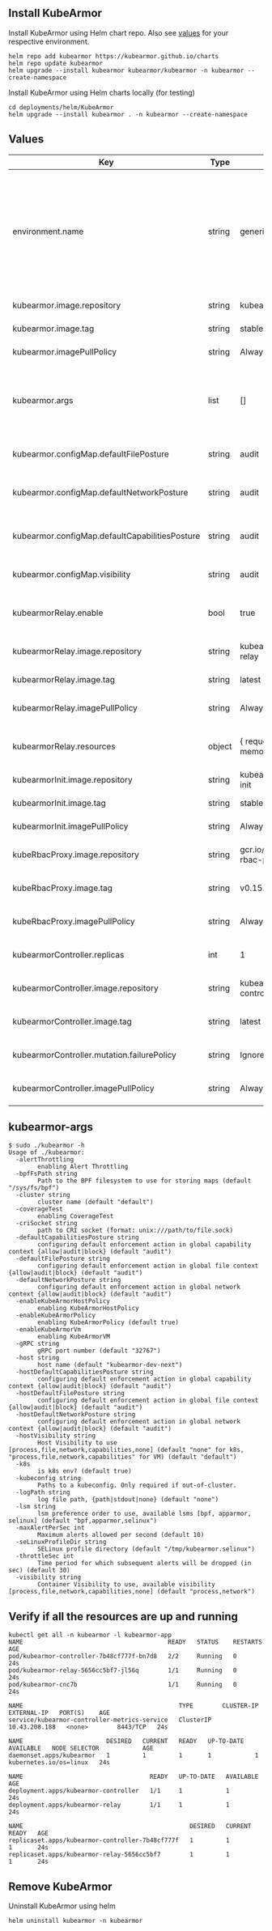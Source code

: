 ## Install KubeArmor

Install KubeArmor using Helm chart repo. Also see [values](#Values) for your respective environment.

```
helm repo add kubearmor https://kubearmor.github.io/charts
helm repo update kubearmor
helm upgrade --install kubearmor kubearmor/kubearmor -n kubearmor --create-namespace
```

Install KubeArmor using Helm charts locally (for testing)

```
cd deployments/helm/KubeArmor
helm upgrade --install kubearmor . -n kubearmor --create-namespace
```

## Values

| Key                                            | Type   | Default                                  | Description                                                                                                                    |
| ---------------------------------------------- | ------ | ---------------------------------------- | ------------------------------------------------------------------------------------------------------------------------------ |
| environment.name                               | string | generic                                  | The target environment to install KubeArmor in. Possible values: generic, GKE, EKS, BottleRocket, k0s, k3s, minikube, microk8s |
| kubearmor.image.repository                     | string | kubearmor/kubearmor                      | kubearmor image repo                                                                                                           |
| kubearmor.image.tag                            | string | stable                                   | kubearmor image tag                                                                                                            |
| kubearmor.imagePullPolicy                      | string | Always                                   | kubearmor imagePullPolicy                                                                                                      |
| kubearmor.args                                 | list   | []                                       | Specify additional args to the kubearmor daemon. See [kubearmor-args](#kubearmor-args)                                         |
| kubearmor.configMap.defaultFilePosture         | string | audit                                    | Default file posture for KubeArmor                                                                                             |
| kubearmor.configMap.defaultNetworkPosture      | string | audit                                    | Default network posture for KubeArmor                                                                                          |
| kubearmor.configMap.defaultCapabilitiesPosture | string | audit                                    | Default capabilities posture for KubeArmor                                                                                     |
| kubearmor.configMap.visibility                 | string | audit                                    | Default visibility for KubeArmor                                                                                               |
| kubearmorRelay.enable                          | bool   | true                                     | to enable/disable kubearmor-relay                                                                                              |
| kubearmorRelay.image.repository                | string | kubearmor/kubearmor-relay                | kubearmor-relay image repo                                                                                                     |
| kubearmorRelay.image.tag                       | string | latest                                   | kubearmor-relay image tag                                                                                                      |
| kubearmorRelay.imagePullPolicy                 | string | Always                                   | kubearmor-relay imagePullPolicy                                                                                                |
| kubearmorRelay.resources                       | object | { requests: { cpu: 60m, memory: 10Mi } } | kubearmor-relay container resources requests/limits                                                                            |
| kubearmorInit.image.repository                 | string | kubearmor/kubearmor-init                 | kubearmor-init image repo                                                                                                      |
| kubearmorInit.image.tag                        | string | stable                                   | kubearmor-init image tag                                                                                                       |
| kubearmorInit.imagePullPolicy                  | string | Always                                   | kubearmor-init imagePullPolicy                                                                                                 |
| kubeRbacProxy.image.repository                 | string | gcr.io/kubebuilder/kube-rbac-proxy       | kube-rbac-proxy image repo                                                                                                     |
| kubeRbacProxy.image.tag                        | string | v0.15.0                                  | kube-rbac-proxy image tag                                                                                                      |
| kubeRbacProxy.imagePullPolicy                  | string | Always                                   | kube-rbac-proxy imagePullPolicy                                                                                                |
| kubearmorController.replicas                   | int    | 1                                        | kubearmor-controller replicas                                                                                                  |
| kubearmorController.image.repository           | string | kubearmor/kubearmor-controller           | kubearmor-controller image repo                                                                                                |
| kubearmorController.image.tag                  | string | latest                                   | kubearmor-controller image tag                                                                                                 |
| kubearmorController.mutation.failurePolicy     | string | Ignore                                   | kubearmor-controller failure policy                                                                                            |
| kubearmorController.imagePullPolicy            | string | Always                                   | kubearmor-controller imagePullPolicy                                                                                           |

## kubearmor-args

```
$ sudo ./kubearmor -h
Usage of ./kubearmor:
  -alertThrottling
        enabling Alert Throttling
  -bpfFsPath string
        Path to the BPF filesystem to use for storing maps (default "/sys/fs/bpf")
  -cluster string
        cluster name (default "default")
  -coverageTest
        enabling CoverageTest
  -criSocket string
        path to CRI socket (format: unix:///path/to/file.sock)
  -defaultCapabilitiesPosture string
        configuring default enforcement action in global capability context {allow|audit|block} (default "audit")
  -defaultFilePosture string
        configuring default enforcement action in global file context {allow|audit|block} (default "audit")
  -defaultNetworkPosture string
        configuring default enforcement action in global network context {allow|audit|block} (default "audit")
  -enableKubeArmorHostPolicy
        enabling KubeArmorHostPolicy
  -enableKubeArmorPolicy
        enabling KubeArmorPolicy (default true)
  -enableKubeArmorVm
        enabling KubeArmorVM
  -gRPC string
        gRPC port number (default "32767")
  -host string
        host name (default "kubearmor-dev-next")
  -hostDefaultCapabilitiesPosture string
        configuring default enforcement action in global capability context {allow|audit|block} (default "audit")
  -hostDefaultFilePosture string
        configuring default enforcement action in global file context {allow|audit|block} (default "audit")
  -hostDefaultNetworkPosture string
        configuring default enforcement action in global network context {allow|audit|block} (default "audit")
  -hostVisibility string
        Host Visibility to use [process,file,network,capabilities,none] (default "none" for k8s, "process,file,network,capabilities" for VM) (default "default")
  -k8s
        is k8s env? (default true)
  -kubeconfig string
        Paths to a kubeconfig. Only required if out-of-cluster.
  -logPath string
        log file path, {path|stdout|none} (default "none")
  -lsm string
        lsm preference order to use, available lsms [bpf, apparmor, selinux] (default "bpf,apparmor,selinux")
  -maxAlertPerSec int
        Maximum alerts allowed per second (default 10)
  -seLinuxProfileDir string
        SELinux profile directory (default "/tmp/kubearmor.selinux")
  -throttleSec int
        Time period for which subsequent alerts will be dropped (in sec) (default 30)
  -visibility string
        Container Visibility to use, available visibility [process,file,network,capabilities,none] (default "process,network")
```

## Verify if all the resources are up and running

```
kubectl get all -n kubearmor -l kubearmor-app
NAME                                        READY   STATUS    RESTARTS   AGE
pod/kubearmor-controller-7b48cf777f-bn7d8   2/2     Running   0          24s
pod/kubearmor-relay-5656cc5bf7-jl56q        1/1     Running   0          24s
pod/kubearmor-cnc7b                         1/1     Running   0          24s

NAME                                           TYPE        CLUSTER-IP      EXTERNAL-IP   PORT(S)    AGE
service/kubearmor-controller-metrics-service   ClusterIP   10.43.208.188   <none>        8443/TCP   24s

NAME                       DESIRED   CURRENT   READY   UP-TO-DATE   AVAILABLE   NODE SELECTOR            AGE
daemonset.apps/kubearmor   1         1         1       1            1           kubernetes.io/os=linux   24s

NAME                                   READY   UP-TO-DATE   AVAILABLE   AGE
deployment.apps/kubearmor-controller   1/1     1            1           24s
deployment.apps/kubearmor-relay        1/1     1            1           24s

NAME                                              DESIRED   CURRENT   READY   AGE
replicaset.apps/kubearmor-controller-7b48cf777f   1         1         1       24s
replicaset.apps/kubearmor-relay-5656cc5bf7        1         1         1       24s
```

## Remove KubeArmor

Uninstall KubeArmor using helm

```
helm uninstall kubearmor -n kubearmor
```

